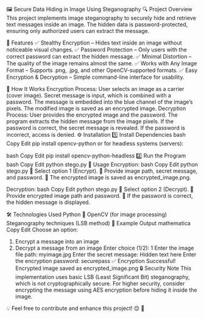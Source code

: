 🖼️ Secure Data Hiding in Image Using Steganography
🔍 Project Overview
This project implements image steganography to securely hide and retrieve text messages inside an image. The hidden data is password-protected, ensuring only authorized users can extract the message.

📌 Features
✅ Stealthy Encryption – Hides text inside an image without noticeable visual changes.
✅ Password Protection – Only users with the correct password can extract the hidden message.
✅ Minimal Distortion – The quality of the image remains almost the same.
✅ Works with Any Image Format – Supports .png, .jpg, and other OpenCV-supported formats.
✅ Easy Encryption & Decryption – Simple command-line interface for usability.

🔐 How It Works
Encryption Process:
User selects an image as a carrier (cover image).
Secret message is input, which is combined with a password.
The message is embedded into the blue channel of the image’s pixels.
The modified image is saved as an encrypted image.
Decryption Process:
User provides the encrypted image and the password.
The program extracts the hidden message from the image pixels.
If the password is correct, the secret message is revealed.
If the password is incorrect, access is denied.
⚙️ Installation
1️⃣ Install Dependencies
bash
Copy
Edit
pip install opencv-python
or for headless systems (servers):

bash
Copy
Edit
pip install opencv-python-headless
2️⃣ Run the Program
bash
Copy
Edit
python stego.py
📜 Usage
Encryption:
bash
Copy
Edit
python stego.py
🔹 Select option 1 (Encrypt).
🔹 Provide image path, secret message, and password.
🔹 The encrypted image is saved as encrypted_image.png.

Decryption:
bash
Copy
Edit
python stego.py
🔹 Select option 2 (Decrypt).
🔹 Provide encrypted image path and password.
🔹 If the password is correct, the hidden message is displayed.

🛠 Technologies Used
Python 🐍
OpenCV (for image processing)
Steganography techniques (LSB method)
📌 Example Output
mathematica
Copy
Edit
Choose an option:
1. Encrypt a message into an image
2. Decrypt a message from an image
Enter choice (1/2): 1
Enter the image file path: myimage.jpg
Enter the secret message: Hidden text here
Enter the encryption password: securepass
✅ Encryption Successful! Encrypted image saved as encrypted_image.png
🔒 Security Note
This implementation uses basic LSB (Least Significant Bit) steganography, which is not cryptographically secure. For higher security, consider encrypting the message using AES encryption before hiding it inside the image.

💡 Feel free to contribute and enhance this project! 😊 🚀
